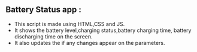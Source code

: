 ## Battery Status app :
- This script is made using HTML,CSS and JS.
- It shows the battery level,charging status,battery charging time, battery discharging time on the screen.
- It also updates the if any changes appear on the parameters.
